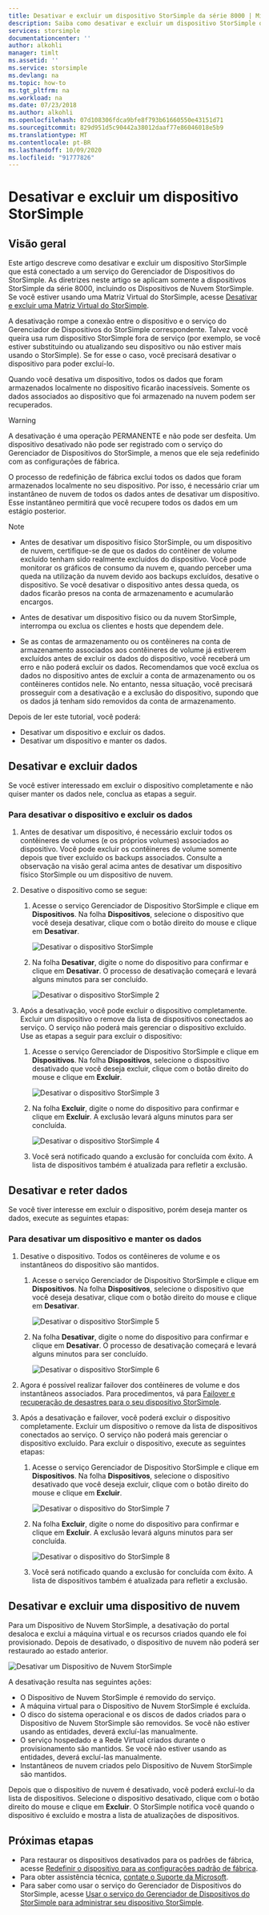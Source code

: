 ```yaml
---
title: Desativar e excluir um dispositivo StorSimple da série 8000 | Microsoft Docs
description: Saiba como desativar e excluir um dispositivo StorSimple que está conectado a um serviço de Device Manager do StorSimple.
services: storsimple
documentationcenter: ''
author: alkohli
manager: timlt
ms.assetid: ''
ms.service: storsimple
ms.devlang: na
ms.topic: how-to
ms.tgt_pltfrm: na
ms.workload: na
ms.date: 07/23/2018
ms.author: alkohli
ms.openlocfilehash: 07d108306fdca9bfe8f793b61660550e43151d71
ms.sourcegitcommit: 829d951d5c90442a38012daaf77e86046018e5b9
ms.translationtype: MT
ms.contentlocale: pt-BR
ms.lasthandoff: 10/09/2020
ms.locfileid: "91777826"
---
```

# <a name="deactivate-and-delete-a-storsimple-device"></a>Desativar e excluir um dispositivo StorSimple

## <a name="overview"></a>Visão geral

Este artigo descreve como desativar e excluir um dispositivo StorSimple que está conectado a um serviço do Gerenciador de Dispositivos do StorSimple. As diretrizes neste artigo se aplicam somente a dispositivos StorSimple da série 8000, incluindo os Dispositivos de Nuvem StorSimple. Se você estiver usando uma Matriz Virtual do StorSimple, acesse [Desativar e excluir uma Matriz Virtual do StorSimple](storsimple-virtual-array-deactivate-and-delete-device.md).

A desativação rompe a conexão entre o dispositivo e o serviço do Gerenciador de Dispositivos do StorSimple correspondente. Talvez você queira usa rum dispositivo StorSimple fora de serviço (por exemplo, se você estiver substituindo ou atualizando seu dispositivo ou não estiver mais usando o StorSimple). Se for esse o caso, você precisará desativar o dispositivo para poder excluí-lo.

Quando você desativa um dispositivo, todos os dados que foram armazenados localmente no dispositivo ficarão inacessíveis. Somente os dados associados ao dispositivo que foi armazenado na nuvem podem ser recuperados.

> [!WARNING]
> A desativação é uma operação PERMANENTE e não pode ser desfeita. Um dispositivo desativado não pode ser registrado com o serviço do Gerenciador de Dispositivos do StorSimple, a menos que ele seja redefinido com as configurações de fábrica.
>
> O processo de redefinição de fábrica exclui todos os dados que foram armazenados localmente no seu dispositivo. Por isso, é necessário criar um instantâneo de nuvem de todos os dados antes de desativar um dispositivo. Esse instantâneo permitirá que você recupere todos os dados em um estágio posterior.

> [!NOTE]
>
> - Antes de desativar um dispositivo físico StorSimple, ou um dispositivo de nuvem, certifique-se de que os dados do contêiner de volume excluído tenham sido realmente excluídos do dispositivo. Você pode monitorar os gráficos de consumo da nuvem e, quando perceber uma queda na utilização da nuvem devido aos backups excluídos, desative o dispositivo. Se você desativar o dispositivo antes dessa queda, os dados ficarão presos na conta de armazenamento e acumularão encargos.
>
> - Antes de desativar um dispositivo físico ou da nuvem StorSimple, interrompa ou exclua os clientes e hosts que dependem dele.
>
> - Se as contas de armazenamento ou os contêineres na conta de armazenamento associados aos contêineres de volume já estiverem excluídos antes de excluir os dados do dispositivo, você receberá um erro e não poderá excluir os dados. Recomendamos que você exclua os dados no dispositivo antes de excluir a conta de armazenamento ou os contêineres contidos nele. No entanto, nessa situação, você precisará prosseguir com a desativação e a exclusão do dispositivo, supondo que os dados já tenham sido removidos da conta de armazenamento.

Depois de ler este tutorial, você poderá:

- Desativar um dispositivo e excluir os dados.
- Desativar um dispositivo e manter os dados.

## <a name="deactivate-and-delete-data"></a>Desativar e excluir dados

Se você estiver interessado em excluir o dispositivo completamente e não quiser manter os dados nele, conclua as etapas a seguir.

### <a name="to-deactivate-the-device-and-delete-the-data"></a>Para desativar o dispositivo e excluir os dados

1. Antes de desativar um dispositivo, é necessário excluir todos os contêineres de volumes (e os próprios volumes) associados ao dispositivo. Você pode excluir os contêineres de volume somente depois que tiver excluído os backups associados. Consulte a observação na visão geral acima antes de desativar um dispositivo físico StorSimple ou um dispositivo de nuvem.

2. Desative o dispositivo como se segue:

   1. Acesse o serviço Gerenciador de Dispositivo StorSimple e clique em **Dispositivos**. Na folha **Dispositivos**, selecione o dispositivo que você deseja desativar, clique com o botão direito do mouse e clique em **Desativar**.

        ![Desativar o dispositivo StorSimple](./media/storsimple-8000-deactivate-and-delete-device/deactivate1.png)
   2. Na folha **Desativar**, digite o nome do dispositivo para confirmar e clique em **Desativar**. O processo de desativação começará e levará alguns minutos para ser concluído.

        ![Desativar o dispositivo StorSimple 2](./media/storsimple-8000-deactivate-and-delete-device/deactivate2.png)

3. Após a desativação, você pode excluir o dispositivo completamente. Excluir um dispositivo o remove da lista de dispositivos conectados ao serviço. O serviço não poderá mais gerenciar o dispositivo excluído. Use as etapas a seguir para excluir o dispositivo:
   
   1. Acesse o serviço Gerenciador de Dispositivo StorSimple e clique em **Dispositivos**. Na folha **Dispositivos**, selecione o dispositivo desativado que você deseja excluir, clique com o botão direito do mouse e clique em **Excluir**.

        ![Desativar o dispositivo StorSimple 3](./media/storsimple-8000-deactivate-and-delete-device/deactivate5.png)
   2. Na folha **Excluir**, digite o nome do dispositivo para confirmar e clique em **Excluir**. A exclusão levará alguns minutos para ser concluída.

        ![Desativar o dispositivo StorSimple 4](./media/storsimple-8000-deactivate-and-delete-device/deactivate6.png)
   3. Você será notificado quando a exclusão for concluída com êxito. A lista de dispositivos também é atualizada para refletir a exclusão.

## <a name="deactivate-and-retain-data"></a>Desativar e reter dados

Se você tiver interesse em excluir o dispositivo, porém deseja manter os dados, execute as seguintes etapas:

### <a name="to-deactivate-a-device-and-retain-the-data"></a>Para desativar um dispositivo e manter os dados

1. Desative o dispositivo. Todos os contêineres de volume e os instantâneos do dispositivo são mantidos.
   
   1. Acesse o serviço Gerenciador de Dispositivo StorSimple e clique em **Dispositivos**. Na folha **Dispositivos**, selecione o dispositivo que você deseja desativar, clique com o botão direito do mouse e clique em **Desativar**.

         ![Desativar o dispositivo StorSimple 5](./media/storsimple-8000-deactivate-and-delete-device/deactivate1.png)
   2. Na folha **Desativar**, digite o nome do dispositivo para confirmar e clique em **Desativar**. O processo de desativação começará e levará alguns minutos para ser concluído.

         ![Desativar o dispositivo StorSimple 6](./media/storsimple-8000-deactivate-and-delete-device/deactivate2.png)
2. Agora é possível realizar failover dos contêineres de volume e dos instantâneos associados. Para procedimentos, vá para [Failover e recuperação de desastres para o seu dispositivo StorSimple](storsimple-8000-device-failover-disaster-recovery.md).
3. Após a desativação e failover, você poderá excluir o dispositivo completamente. Excluir um dispositivo o remove da lista de dispositivos conectados ao serviço. O serviço não poderá mais gerenciar o dispositivo excluído. Para excluir o dispositivo, execute as seguintes etapas:
   
   1. Acesse o serviço Gerenciador de Dispositivo StorSimple e clique em **Dispositivos**. Na folha **Dispositivos**, selecione o dispositivo desativado que você deseja excluir, clique com o botão direito do mouse e clique em **Excluir**.

       ![Desativar o dispositivo do StorSimple 7](./media/storsimple-8000-deactivate-and-delete-device/deactivate5.png)
   2. Na folha **Excluir**, digite o nome do dispositivo para confirmar e clique em **Excluir**. A exclusão levará alguns minutos para ser concluída.

       ![Desativar o dispositivo do StorSimple 8](./media/storsimple-8000-deactivate-and-delete-device/deactivate6.png)
   3. Você será notificado quando a exclusão for concluída com êxito. A lista de dispositivos também é atualizada para refletir a exclusão.

## <a name="deactivate-and-delete-a-cloud-appliance"></a>Desativar e excluir uma dispositivo de nuvem

Para um Dispositivo de Nuvem StorSimple, a desativação do portal desaloca e exclui a máquina virtual e os recursos criados quando ele foi provisionado. Depois de desativado, o dispositivo de nuvem não poderá ser restaurado ao estado anterior.

![Desativar um Dispositivo de Nuvem StorSimple](./media/storsimple-8000-deactivate-and-delete-device/deactivate7.png)

A desativação resulta nas seguintes ações:

* O Dispositivo de Nuvem StorSimple é removido do serviço.
* A máquina virtual para o Dispositivo de Nuvem StorSimple é excluída.
* O disco do sistema operacional e os discos de dados criados para o Dispositivo de Nuvem StorSimple são removidos. Se você não estiver usando as entidades, deverá excluí-las manualmente.
* O serviço hospedado e a Rede Virtual criados durante o provisionamento são mantidos. Se você não estiver usando as entidades, deverá excluí-las manualmente.
* Instantâneos de nuvem criados pelo Dispositivo de Nuvem StorSimple são mantidos.

Depois que o dispositivo de nuvem é desativado, você poderá excluí-lo da lista de dispositivos. Selecione o dispositivo desativado, clique com o botão direito do mouse e clique em **Excluir**. O StorSimple notifica você quando o dispositivo é excluído e mostra a lista de atualizações de dispositivos.

## <a name="next-steps"></a>Próximas etapas

* Para restaurar os dispositivos desativados para os padrões de fábrica, acesse [Redefinir o dispositivo para as configurações padrão de fábrica](storsimple-8000-manage-device-controller.md#reset-the-device-to-factory-default-settings).
* Para obter assistência técnica, [contate o Suporte da Microsoft](storsimple-8000-contact-microsoft-support.md).
* Para saber como usar o serviço do Gerenciador de Dispositivos do StorSimple, acesse [Usar o serviço do Gerenciador de Dispositivos do StorSimple para administrar seu dispositivo StorSimple](storsimple-8000-manager-service-administration.md).

